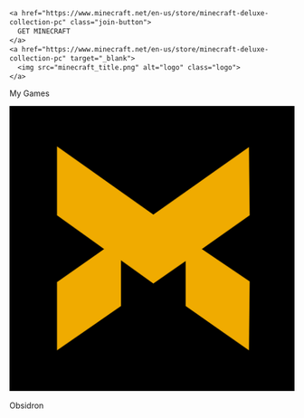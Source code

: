 <!DOCTYPE html>
<html lang="en">
<head>
  <meta charset="UTF-8">
  <meta name="viewport" content="width=device-width, initial-scale=1.0">
  <link rel="stylesheet" href="styles.css">
</head>
<body>
  <div class="header-overlay"></div>
  <div class="header">
    
    <a href="https://www.minecraft.net/en-us/store/minecraft-deluxe-collection-pc" class="join-button">
      GET MINECRAFT
    </a>
    <a href="https://www.minecraft.net/en-us/store/minecraft-deluxe-collection-pc" target="_blank">
      <img src="minecraft_title.png" alt="logo" class="logo">
    </a>
  </div>  
  <div class="overlay">
    <p class="main-menu-text" class="main-menu-text">My Games</p>
  <div class="content">
    <div class="sidebar">
      <img src="betaav.png" alt="Avatar" class="avatar">
      <p class="sidebar-title"></p>
      <p class="nickname">Obsidron</p>
  </div>
</body>
</html>
